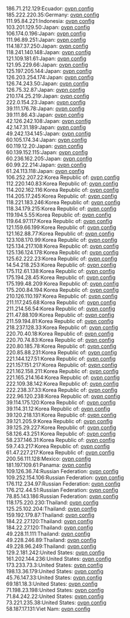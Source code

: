 186.71.212.129:Ecuador: [ovpn config](vpn/186_71_212_129.ovpn)  
185.222.220.35:Germany: [ovpn config](vpn/185_222_220_35.ovpn)  
111.95.84.221:Indonesia: [ovpn config](vpn/111_95_84_221.ovpn)  
103.201.129.50:Japan: [ovpn config](vpn/103_201_129_50.ovpn)  
106.174.0.196:Japan: [ovpn config](vpn/106_174_0_196.ovpn)  
111.96.89.251:Japan: [ovpn config](vpn/111_96_89_251.ovpn)  
114.187.37.250:Japan: [ovpn config](vpn/114_187_37_250.ovpn)  
118.241.140.148:Japan: [ovpn config](vpn/118_241_140_148.ovpn)  
121.109.181.61:Japan: [ovpn config](vpn/121_109_181_61.ovpn)  
121.95.229.66:Japan: [ovpn config](vpn/121_95_229_66.ovpn)  
125.197.205.144:Japan: [ovpn config](vpn/125_197_205_144.ovpn)  
126.203.254.174:Japan: [ovpn config](vpn/126_203_254_174.ovpn)  
126.74.243.50:Japan: [ovpn config](vpn/126_74_243_50.ovpn)  
126.75.32.87:Japan: [ovpn config](vpn/126_75_32_87.ovpn)  
210.174.25.219:Japan: [ovpn config](vpn/210_174_25_219.ovpn)  
222.0.154.23:Japan: [ovpn config](vpn/222_0_154_23.ovpn)  
39.111.176.78:Japan: [ovpn config](vpn/39_111_176_78.ovpn)  
39.111.86.43:Japan: [ovpn config](vpn/39_111_86_43.ovpn)  
42.126.242.108:Japan: [ovpn config](vpn/42_126_242_108.ovpn)  
42.147.31.189:Japan: [ovpn config](vpn/42_147_31_189.ovpn)  
49.242.134.145:Japan: [ovpn config](vpn/49_242_134_145.ovpn)  
60.105.174.34:Japan: [ovpn config](vpn/60_105_174_34.ovpn)  
60.119.12.20:Japan: [ovpn config](vpn/60_119_12_20.ovpn)  
60.139.152.115:Japan: [ovpn config](vpn/60_139_152_115.ovpn)  
60.236.162.205:Japan: [ovpn config](vpn/60_236_162_205.ovpn)  
60.99.22.214:Japan: [ovpn config](vpn/60_99_22_214.ovpn)  
61.24.113.118:Japan: [ovpn config](vpn/61_24_113_118.ovpn)  
106.252.207.22:Korea Republic of: [ovpn config](vpn/106_252_207_22.ovpn)  
112.220.140.83:Korea Republic of: [ovpn config](vpn/112_220_140_83.ovpn)  
114.202.162.116:Korea Republic of: [ovpn config](vpn/114_202_162_116.ovpn)  
114.205.17.245:Korea Republic of: [ovpn config](vpn/114_205_17_245.ovpn)  
118.221.183.246:Korea Republic of: [ovpn config](vpn/118_221_183_246.ovpn)  
118.34.179.215:Korea Republic of: [ovpn config](vpn/118_34_179_215.ovpn)  
119.194.5.55:Korea Republic of: [ovpn config](vpn/119_194_5_55.ovpn)  
119.64.97.117:Korea Republic of: [ovpn config](vpn/119_64_97_117.ovpn)  
121.159.66.199:Korea Republic of: [ovpn config](vpn/121_159_66_199.ovpn)  
121.162.88.77:Korea Republic of: [ovpn config](vpn/121_162_88_77.ovpn)  
123.108.170.99:Korea Republic of: [ovpn config](vpn/123_108_170_99.ovpn)  
125.134.217.108:Korea Republic of: [ovpn config](vpn/125_134_217_108.ovpn)  
125.136.124.178:Korea Republic of: [ovpn config](vpn/125_136_124_178.ovpn)  
125.62.222.23:Korea Republic of: [ovpn config](vpn/125_62_222_23.ovpn)  
14.54.218.253:Korea Republic of: [ovpn config](vpn/14_54_218_253.ovpn)  
175.112.61.138:Korea Republic of: [ovpn config](vpn/175_112_61_138.ovpn)  
175.194.28.45:Korea Republic of: [ovpn config](vpn/175_194_28_45.ovpn)  
175.199.48.209:Korea Republic of: [ovpn config](vpn/175_199_48_209.ovpn)  
175.200.84.194:Korea Republic of: [ovpn config](vpn/175_200_84_194.ovpn)  
210.126.110.197:Korea Republic of: [ovpn config](vpn/210_126_110_197.ovpn)  
211.117.245.68:Korea Republic of: [ovpn config](vpn/211_117_245_68.ovpn)  
211.214.56.54:Korea Republic of: [ovpn config](vpn/211_214_56_54.ovpn)  
211.47.88.109:Korea Republic of: [ovpn config](vpn/211_47_88_109.ovpn)  
211.59.194.81:Korea Republic of: [ovpn config](vpn/211_59_194_81.ovpn)  
218.237.128.33:Korea Republic of: [ovpn config](vpn/218_237_128_33.ovpn)  
220.70.40.18:Korea Republic of: [ovpn config](vpn/220_70_40_18.ovpn)  
220.70.74.83:Korea Republic of: [ovpn config](vpn/220_70_74_83.ovpn)  
220.80.185.78:Korea Republic of: [ovpn config](vpn/220_80_185_78.ovpn)  
220.85.88.231:Korea Republic of: [ovpn config](vpn/220_85_88_231.ovpn)  
221.144.127.51:Korea Republic of: [ovpn config](vpn/221_144_127_51.ovpn)  
221.157.151.217:Korea Republic of: [ovpn config](vpn/221_157_151_217.ovpn)  
221.162.158.211:Korea Republic of: [ovpn config](vpn/221_162_158_211.ovpn)  
221.165.214.164:Korea Republic of: [ovpn config](vpn/221_165_214_164.ovpn)  
222.109.38.142:Korea Republic of: [ovpn config](vpn/222_109_38_142.ovpn)  
222.238.37.33:Korea Republic of: [ovpn config](vpn/222_238_37_33.ovpn)  
222.96.120.238:Korea Republic of: [ovpn config](vpn/222_96_120_238.ovpn)  
39.114.175.120:Korea Republic of: [ovpn config](vpn/39_114_175_120.ovpn)  
39.114.31.12:Korea Republic of: [ovpn config](vpn/39_114_31_12.ovpn)  
39.120.218.131:Korea Republic of: [ovpn config](vpn/39_120_218_131.ovpn)  
39.121.205.9:Korea Republic of: [ovpn config](vpn/39_121_205_9.ovpn)  
39.125.29.227:Korea Republic of: [ovpn config](vpn/39_125_29_227.ovpn)  
58.126.43.251:Korea Republic of: [ovpn config](vpn/58_126_43_251.ovpn)  
58.237.146.31:Korea Republic of: [ovpn config](vpn/58_237_146_31.ovpn)  
59.7.43.217:Korea Republic of: [ovpn config](vpn/59_7_43_217.ovpn)  
61.47.227.217:Korea Republic of: [ovpn config](vpn/61_47_227_217.ovpn)  
200.56.111.128:Mexico: [ovpn config](vpn/200_56_111_128.ovpn)  
181.197.109.61:Panama: [ovpn config](vpn/181_197_109_61.ovpn)  
109.126.36.74:Russian Federation: [ovpn config](vpn/109_126_36_74.ovpn)  
109.252.154.106:Russian Federation: [ovpn config](vpn/109_252_154_106.ovpn)  
176.112.234.97:Russian Federation: [ovpn config](vpn/176_112_234_97.ovpn)  
176.212.44.51:Russian Federation: [ovpn config](vpn/176_212_44_51.ovpn)  
78.85.143.186:Russian Federation: [ovpn config](vpn/78_85_143_186.ovpn)  
118.175.220.230:Thailand: [ovpn config](vpn/118_175_220_230.ovpn)  
125.25.102.204:Thailand: [ovpn config](vpn/125_25_102_204.ovpn)  
159.192.179.87:Thailand: [ovpn config](vpn/159_192_179_87.ovpn)  
184.22.27.120:Thailand: [ovpn config](vpn/184_22_27_120.ovpn)  
184.22.27.120:Thailand: [ovpn config](vpn/184_22_27_120.ovpn)  
49.228.11.111:Thailand: [ovpn config](vpn/49_228_11_111.ovpn)  
49.228.246.89:Thailand: [ovpn config](vpn/49_228_246_89.ovpn)  
49.228.96.249:Thailand: [ovpn config](vpn/49_228_96_249.ovpn)  
129.2.181.242:United States: [ovpn config](vpn/129_2_181_242.ovpn)  
161.202.144.236:United States: [ovpn config](vpn/161_202_144_236.ovpn)  
173.233.73.3:United States: [ovpn config](vpn/173_233_73_3.ovpn)  
198.13.36.179:United States: [ovpn config](vpn/198_13_36_179.ovpn)  
45.76.147.33:United States: [ovpn config](vpn/45_76_147_33.ovpn)  
69.181.18.3:United States: [ovpn config](vpn/69_181_18_3.ovpn)  
71.198.23.198:United States: [ovpn config](vpn/71_198_23_198.ovpn)  
71.84.242.22:United States: [ovpn config](vpn/71_84_242_22.ovpn)  
73.221.235.38:United States: [ovpn config](vpn/73_221_235_38.ovpn)  
58.187.17.131:Viet Nam: [ovpn config](vpn/58_187_17_131.ovpn)  
